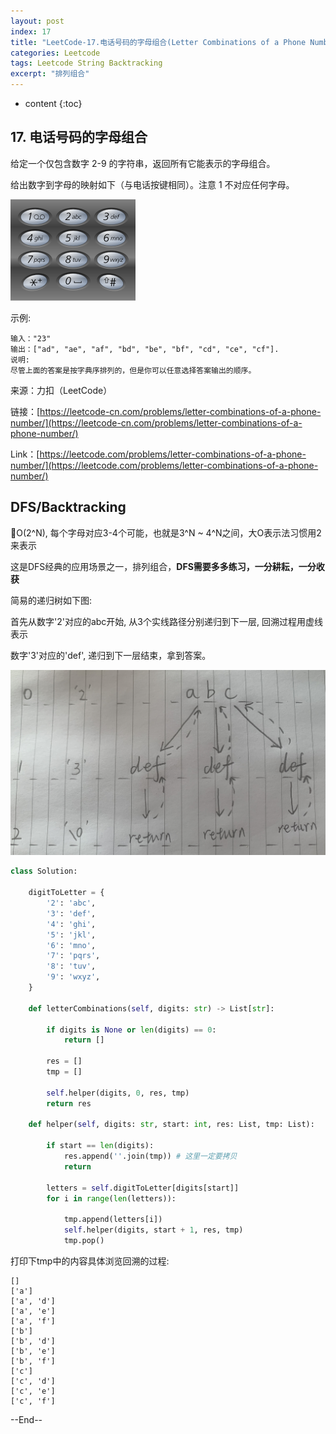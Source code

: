 ```yaml
---
layout: post
index: 17
title: "LeetCode-17.电话号码的字母组合(Letter Combinations of a Phone Number)"
categories: Leetcode
tags: Leetcode String Backtracking
excerpt: "排列组合"
---
```


* content
{:toc}

## 17. 电话号码的字母组合

给定一个仅包含数字 2-9 的字符串，返回所有它能表示的字母组合。

给出数字到字母的映射如下（与电话按键相同）。注意 1 不对应任何字母。

![图片说明](./images/leetcode-algorithm-17.png)

示例:

```
输入："23"
输出：["ad", "ae", "af", "bd", "be", "bf", "cd", "ce", "cf"].
说明:
尽管上面的答案是按字典序排列的，但是你可以任意选择答案输出的顺序。
```

来源：力扣（LeetCode）

链接：[https://leetcode-cn.com/problems/letter-combinations-of-a-phone-number/](https://leetcode-cn.com/problems/letter-combinations-of-a-phone-number/)

Link：[https://leetcode.com/problems/letter-combinations-of-a-phone-number/](https://leetcode.com/problems/letter-combinations-of-a-phone-number/)

## DFS/Backtracking

O(2^N), 每个字母对应3-4个可能，也就是3^N ~ 4^N之间，大O表示法习惯用2来表示

这是DFS经典的应用场景之一，排列组合，**DFS需要多多练习，一分耕耘，一分收获**

简易的递归树如下图:

首先从数字'2'对应的abc开始, 从3个实线路径分别递归到下一层, 回溯过程用虚线表示

数字'3'对应的'def', 递归到下一层结束，拿到答案。

![草稿说明](./images/leetcode-sketch-algorithm-17.png)

```python
class Solution:

    digitToLetter = {
        '2': 'abc',
        '3': 'def',
        '4': 'ghi',
        '5': 'jkl',
        '6': 'mno',
        '7': 'pqrs',
        '8': 'tuv',
        '9': 'wxyz',
    }

    def letterCombinations(self, digits: str) -> List[str]:    
        
        if digits is None or len(digits) == 0:
            return []
        
        res = []
        tmp = []
        
        self.helper(digits, 0, res, tmp)
        return res
    
    def helper(self, digits: str, start: int, res: List, tmp: List):
        
        if start == len(digits):
            res.append(''.join(tmp)) # 这里一定要拷贝
            return
        
        letters = self.digitToLetter[digits[start]]
        for i in range(len(letters)):

            tmp.append(letters[i])
            self.helper(digits, start + 1, res, tmp)
            tmp.pop()

```

打印下tmp中的内容具体浏览回溯的过程:

```
[]
['a']
['a', 'd']
['a', 'e']
['a', 'f']
['b']
['b', 'd']
['b', 'e']
['b', 'f']
['c']
['c', 'd']
['c', 'e']
['c', 'f']
```

--End--


